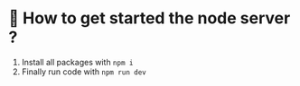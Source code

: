 # 🚀 How to get started the node server ?
1. Install all packages with `npm i`
2. Finally run code with `npm run dev`
